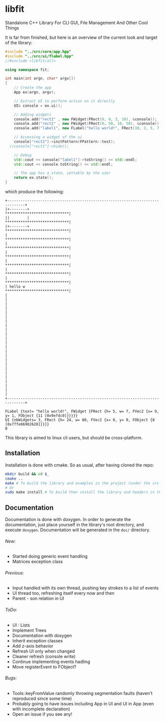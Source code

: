 # libfit
Standalone C++ Library For CLI GUI, File Management And Other Cool Things

It is far from finished, but here is an overview of the current look and target of the library:


```c++
#include "../src/core/app.hpp"
#include "../src/ui/flabel.hpp"
//#include <libfit/all>

using namespace fit;

int main(int argn, char* argv[])
{
	// Create the app
    App ex(argn, argv);

	// Extract UI to perform action on it directly
    UI& console = ex.ui();

    // Adding widgets
    console.add("rect1" , new FWidget(FRect(0, 0, 3, 10), &console));
    console.add("rect2" , new FWidget(FRect(0, 50, 10, 50), &console));
    console.add("label1", new FLabel("hello world!", FRect(10, 2, 5, 7), &console));

    // Accessing a widget of the ui
    console["rect2"]->initPattern(FPattern::test);
  //console["rect1"]->hide();

	// Debug
    std::cout << console["label1"]->toString() << std::endl;
    std::cout << console.toString() << std::endl;

	// The app has a state, settable by the user
    return ex.state();
}
```

which produce the following:

```
+------------------------------------------------------------------------------+
|+--------+                                       *****************************|
||        |                                       *****************************|
|+--------+                                       *****************************|
|                                                 *****************************|
|                                                 *****************************|
|                                                 *****************************|
|                                                 *****************************|
|                                                 *****************************|
|                                                 *****************************|
| hello w                                         *****************************|
|                                                                              |
|                                                                              |
|                                                                              |
|                                                                              |
|                                                                              |
|                                                                              |
|                                                                              |
|                                                                              |
|                                                                              |
|                                                                              |
|                                                                              |
|                                                                              |
+------------------------------------------------------------------------------+

FLabel {text= "hello world!", FWidget {FRect {h= 5, w= 7, FVec2 {x= 9, y= 1, FObject {11 [0x9efdc0]}}}}}
UI {nbWidgets= 3, FRect {h= 24, w= 80, FVec2 {x= 0, y= 0, FObject {8 [0x7ffe86902628]}}}}
0
```

This library is aimed to linux cli users, but should be cross-platform.


## Installation
Installation is done with cmake. So as usual, after having cloned the repo:
```bash
mkdir build && cd $_
cmake ..
make # To build the library and examples in the project (under the src and test subfolders of build)
# Or
sudo make install # To build then install the library and headers in the right place
```


## Documentation
Documentation is done with doxygen. In order to generate the documentation, just place yourself in the library's root directory, and execute `doxygen`. Documentation will be generated in the `doc/` directory.


###### New:
* Started doing generic event handling
* Matrices exception class


###### Previous:
* Input handled with its own thread, pushing key strokes to a list of events
* UI thread too, refreshing itself every now and then
* Parent - son relation in UI


###### ToDo:
* UI : Lists
* Implement Trees
* Documentation with doxygen
* Inherit exception classes
* Add z-axis behavior
* Refresh UI only when changed
* Cleaner refresh (console write)
* Continue implementing events hadling
* Move registerEvent to FObject?


###### Bugs:
* Tools::keyFromValue randomly throwing segmentation faults (haven't reproduced since some time)
* Probably going to have issues including App in UI and UI in App (even with incomplete declaration)
* Open an issue if you see any!
